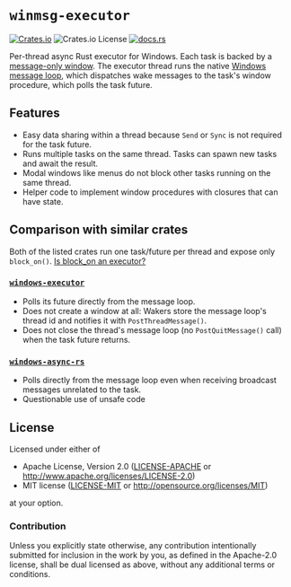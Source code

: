 # `winmsg-executor`

[![Crates.io](https://img.shields.io/crates/v/winmsg-executor)](https://crates.io/crates/winmsg-executor)
![Crates.io License](https://img.shields.io/crates/l/winmsg-executor)
[![docs.rs](https://img.shields.io/docsrs/winmsg-executor)](https://docs.rs/winmsg-executor)

Per-thread async Rust executor for Windows.
Each task is backed by a [message-only window][1].
The executor thread runs the native [Windows message loop][2], which dispatches wake messages to the task's window procedure, which polls the task future.

## Features

- Easy data sharing within a thread because `Send` or `Sync` is not required for the task future.
- Runs multiple tasks on the same thread. Tasks can spawn new tasks and await the result.
- Modal windows like menus do not block other tasks running on the same thread.
- Helper code to implement window procedures with closures that can have state.

## Comparison with similar crates

Both of the listed crates run one task/future per thread and expose only `block_on()`.
[Is block_on an executor?](https://github.com/rust-lang/async-book/issues/219)

### [`windows-executor`](https://github.com/haileys/windows-executor/)

- Polls its future directly from the message loop.
- Does not create a window at all: Wakers store the message loop's thread id and notifies it with `PostThreadMessage()`.
- Does not close the thread's message loop (no `PostQuitMessage()` call) when the task future returns.

### [`windows-async-rs`](https://github.com/saelay/windows-async-rs/)

- Polls directly from the message loop even when receiving broadcast messages unrelated to the task.
- Questionable use of unsafe code

## License

Licensed under either of

- Apache License, Version 2.0 ([LICENSE-APACHE](LICENSE-APACHE) or <http://www.apache.org/licenses/LICENSE-2.0>)
- MIT license ([LICENSE-MIT](LICENSE-MIT) or <http://opensource.org/licenses/MIT>)

at your option.

### Contribution

Unless you explicitly state otherwise, any contribution intentionally submitted for inclusion in the
work by you, as defined in the Apache-2.0 license, shall be dual licensed as above, without any
additional terms or conditions.

[1]: https://learn.microsoft.com/en-us/windows/win32/winmsg/window-features#message-only-windows
[2]: https://learn.microsoft.com/en-us/windows/win32/winmsg/messages-and-message-queues
